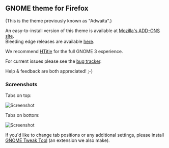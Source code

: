 ## GNOME theme for Firefox

(This is the theme previously known as "Adwaita".)

An easy-to-install version of this theme is available at 
[Mozilla's ADD-ONS site](https://addons.mozilla.org/en-US/firefox/addon/adwaita).  
Bleeding edge releases are available [here](https://launchpad.net/gnome-integration/firefox-gnome/firefox-gnome-releases).

We recommend [HTitle](https://addons.mozilla.org/en-US/firefox/addon/htitle) 
for the full GNOME 3 experience.

For current issues please see the 
[bug tracker](https://github.com/gnome-integration-team/firefox-gnome/issues).

Help & feedback are both appreciated! ;-)

### Screenshots

Tabs on top:

![Screenshot](https://raw.github.com/gnome-integration-team/firefox-gnome/master/screenshots/screenshot-tabs-on-top.png)

Tabs on bottom:

![Screenshot](https://raw.github.com/gnome-integration-team/firefox-gnome/master/screenshots/screenshot-tabs-on-bottom.png)

If you'd like to change tab positions or any additional settings, 
please install [GNOME Tweak Tool](https://addons.mozilla.org/en-US/firefox/addon/gnome-theme-tweak/)
(an extension we also make).

